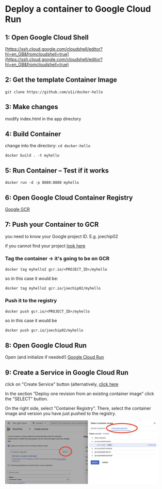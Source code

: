 # Deploy a container to Google Cloud Run

## 1: Open Google Cloud Shell

[https://ssh.cloud.google.com/cloudshell/editor?hl=en_GB&fromcloudshell=true](https://ssh.cloud.google.com/cloudshell/editor?hl=en_GB&fromcloudshell=true)

## 2: Get the template Container Image

`git clone https://github.com/u1i/docker-hello`

## 3: Make changes

modify index.html in the app directory

## 4: Build Container

change into the directory: 
`cd docker-hello`

`docker build . -t myhello`

## 5: Run Container – Test if it works

`docker run -d -p 8080:8080 myhello`

## 6: Open Google Cloud Container Registry

[Google GCR](https://console.cloud.google.com/gcr)

## 7: Push your Container to GCR

you need to know your Google project ID. E.g. joechip02

if you cannot find your project [look here](https://console.cloud.google.com/billing/projects)

### Tag the container -> it's going to be on GCR
`docker tag myhello2 gcr.io/<PROJECT_ID>/myhello`

so in this case it would be:

`docker tag myhello2 gcr.io/joechip02/myhello`

### Push it to the registry

`docker push gcr.io/<PROJECT_ID>/myhello`

so in this case it would be

`docker push gcr.io/joechip02/myhello`

## 8: Open Google Cloud Run

Open (and initialize if needed!) [Google Cloud Run](https://console.cloud.google.com/run)

## 9: Create a Service in Google Cloud Run

click on "Create Service" button (alternatively, [click here](https://console.cloud.google.com/run/create?project=joechip02)

In the section "Deploy one revision from an existing container image" click the "SELECT" button.

On the right side, select "Container Registry". There, select the container image and version you have just pushed to the registry.

![](gcrun-myhello.jpg)






